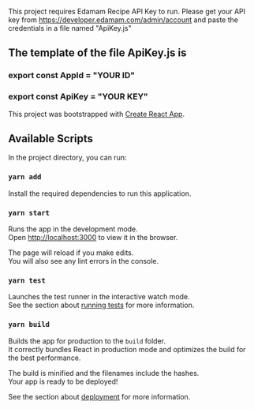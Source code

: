 This project requires Edamam Recipe API Key to run.
Please get your API key from https://developer.edamam.com/admin/account and paste the credentials in a file named "ApiKey.js"
## The template of the file ApiKey.js is
### export const AppId = "YOUR ID"
### export const ApiKey = "YOUR KEY"



This project was bootstrapped with [Create React App](https://github.com/facebook/create-react-app).

## Available Scripts

In the project directory, you can run:

### `yarn add`
Install the required dependencies to run this application.

### `yarn start`

Runs the app in the development mode.<br />
Open [http://localhost:3000](http://localhost:3000) to view it in the browser.

The page will reload if you make edits.<br />
You will also see any lint errors in the console.

### `yarn test`

Launches the test runner in the interactive watch mode.<br />
See the section about [running tests](https://facebook.github.io/create-react-app/docs/running-tests) for more information.

### `yarn build`

Builds the app for production to the `build` folder.<br />
It correctly bundles React in production mode and optimizes the build for the best performance.

The build is minified and the filenames include the hashes.<br />
Your app is ready to be deployed!

See the section about [deployment](https://facebook.github.io/create-react-app/docs/deployment) for more information.
